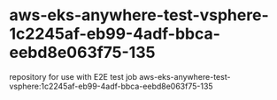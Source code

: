 # aws-eks-anywhere-test-vsphere-1c2245af-eb99-4adf-bbca-eebd8e063f75-135
repository for use with E2E test job aws-eks-anywhere-test-vsphere:1c2245af-eb99-4adf-bbca-eebd8e063f75-135
